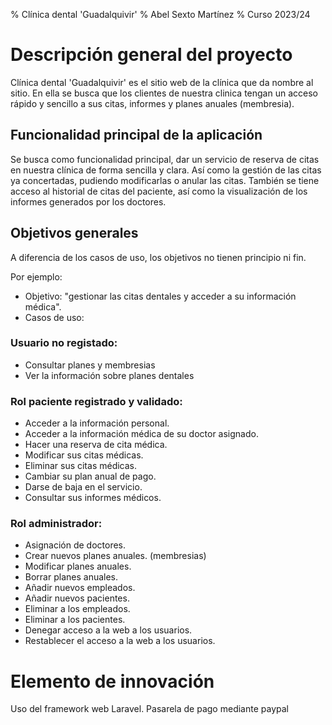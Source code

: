 % Clínica dental 'Guadalquivir'
% Abel Sexto Martínez
% Curso 2023/24

# Descripción general del proyecto

Clínica dental 'Guadalquivir' es el sitio web de la clínica que da nombre al sitio. En ella se busca
que los clientes de nuestra clinica tengan un acceso rápido y sencillo a sus citas, informes y planes
anuales (membresia).

## Funcionalidad principal de la aplicación

Se busca como funcionalidad principal, dar un servicio de reserva de citas en nuestra clínica
de forma sencilla y clara. Así como la gestión de las citas ya concertadas, pudiendo modificarlas
o anular las citas.
También se tiene acceso al historial de citas del paciente, así como la visualización de los informes
generados por los doctores.

## Objetivos generales

A diferencia de los casos de uso, los objetivos no tienen principio ni fin.

Por ejemplo:

* Objetivo: "gestionar las citas dentales y acceder a su información médica".
* Casos de uso:

### Usuario no registado:
 
 * Consultar planes y membresias
 * Ver la información sobre planes dentales

### Rol paciente registrado y validado:
 * Acceder a la información personal.
 * Acceder a la información médica de su doctor asignado.
 * Hacer una reserva de cita médica.
 * Modificar sus citas médicas.
 * Eliminar sus citas médicas.
 * Cambiar su plan anual de pago.
 * Darse de baja en el servicio.
 * Consultar sus informes médicos.

### Rol administrador:
 * Asignación de doctores.
 * Crear nuevos planes anuales. (membresias)
 * Modificar planes anuales.
 * Borrar planes anuales.
 * Añadir nuevos empleados.
 * Añadir nuevos pacientes.
 * Eliminar a los empleados.
 * Eliminar a los pacientes.
 * Denegar acceso a la web a los usuarios.
 * Restablecer el acceso a la web a los usuarios.

# Elemento de innovación

Uso del framework web Laravel.
Pasarela de pago mediante paypal
